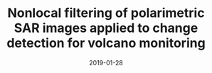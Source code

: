 ---
type: talk
authors: ["O. D'Hondt", 'Sébastien Valade', 'O. Hellwich']
title: "Nonlocal filtering of polarimetric SAR images applied to change detection for volcano monitoring"
event: ESA POLINSAR
event_url: https://polinsar2019.esa.int/
location: False
address:
  city: Frascati
  country: Italy
date: 2019-01-28
date_end: 2019-02-01
all_day: True
---